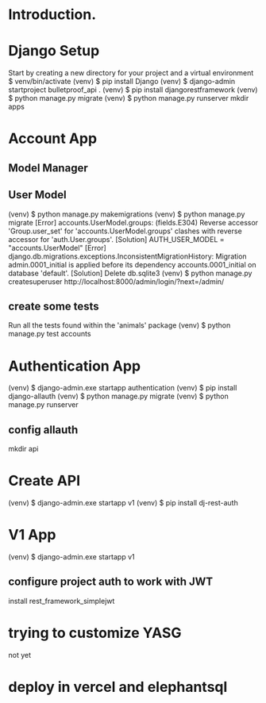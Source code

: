 
# Introduction.
# Django Setup
Start by creating a new directory for your project and a virtual environment
$ venv/bin/activate
(venv) $ pip install Django
(venv) $ django-admin startproject bulletproof_api .
(venv) $ pip install djangorestframework
(venv) $ python manage.py migrate
(venv) $ python manage.py runserver
mkdir apps

# Account App
## Model Manager
## User Model
(venv) $ python manage.py makemigrations
(venv) $ python manage.py migrate
[Error] accounts.UserModel.groups: (fields.E304) Reverse accessor 'Group.user_set' for 'accounts.UserModel.groups' clashes with reverse accessor for 'auth.User.groups'.
[Solution] AUTH_USER_MODEL = "accounts.UserModel"
[Error] django.db.migrations.exceptions.InconsistentMigrationHistory: Migration admin.0001_initial is applied before its dependency accounts.0001_initial on database 'default'.
[Solution] Delete db.sqlite3
(venv) $ python manage.py createsuperuser
http://localhost:8000/admin/login/?next=/admin/
## create some tests
Run all the tests found within the 'animals' package
(venv) $ python manage.py test accounts

# Authentication App
(venv) $ django-admin.exe startapp authentication
(venv) $ pip install django-allauth
(venv) $ python manage.py migrate
(venv) $ python manage.py runserver
## config allauth

mkdir api
# Create API
(venv) $ django-admin.exe startapp v1
(venv) $ pip install dj-rest-auth

# V1 App
(venv) $ django-admin.exe startapp v1

## configure project auth to work with JWT
install rest_framework_simplejwt

# trying to customize YASG
not yet

# deploy in vercel and elephantsql 